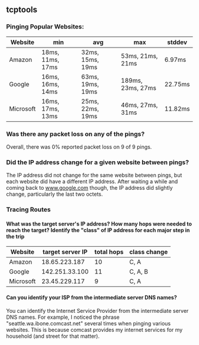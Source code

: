 ## tcptools

### Pinging Popular Websites:

| Website     |        min       | avg | max | stddev |
| ----------- | ---------------- | --- | --- | ------ |
|    Amazon   | 18ms, 11ms, 17ms | 32ms, 15ms, 19ms | 53ms, 21ms, 21ms | 6.97ms |
|    Google   | 16ms, 16ms, 14ms | 63ms, 19ms, 19ms | 189ms, 23ms, 27ms | 22.75ms |
|  Microsoft  | 16ms, 17ms, 13ms | 25ms, 22ms, 19ms | 46ms, 27ms, 31ms  | 11.82ms |

### Was there any packet loss on any of the pings?
Overall, there was 0% reported packet loss on 9 of 9 pings.

### Did the IP address change for a given website between pings?
The IP address did not change for the same website between pings, but each website did have a different IP address. After waiting a while and coming back to www.google.com though, the IP address did slightly change, particularly the last two octets.

### Tracing Routes
#### What was the target server's IP address? How many hops were needed to reach the target? Identify the "class" of IP address for each major step in the trip

| Website     |  target server IP | total hops | class change |
| ----------- | ----------------- | ---------- | ------------ |
| Amazon | 18.65.223.187 | 10 | C, A |
| Google | 142.251.33.100 | 11 | C, A, B |
| Microsoft | 23.45.229.117 | 9 | C, A |

#### Can you identify your ISP from the intermediate server DNS names?
You can identify the Internet Service Provider from the intermediate server DNS names. For example, I noticed the phrase "seattle.wa.ibone.comcast.net" several times when pinging various websites. This is because comcast provides my internet services for my household (and street for that matter).
